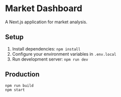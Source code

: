 # Market Dashboard

A Next.js application for market analysis.

## Setup

1. Install dependencies: `npm install`
2. Configure your environment variables in `.env.local`
3. Run development server: `npm run dev`

## Production

```bash
npm run build
npm start
```


